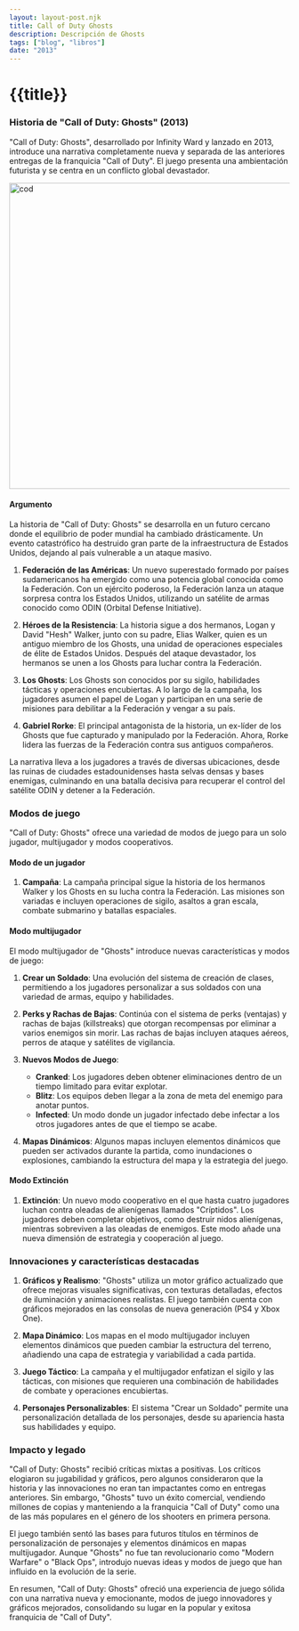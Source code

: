 ```yaml
---
layout: layout-post.njk
title: Call of Duty Ghosts
description: Descripción de Ghosts
tags: ["blog", "libros"]
date: "2013"
---
```


# {{title}}

### Historia de "Call of Duty: Ghosts" (2013)

"Call of Duty: Ghosts", desarrollado por Infinity Ward y lanzado en 2013, introduce una narrativa completamente nueva y separada de las anteriores entregas de la franquicia "Call of Duty". El juego presenta una ambientación futurista y se centra en un conflicto global devastador.

<img src="/img/ghostsi.jpg" alt="cod" width="550" height="auto"/>

#### Argumento

La historia de "Call of Duty: Ghosts" se desarrolla en un futuro cercano donde el equilibrio de poder mundial ha cambiado drásticamente. Un evento catastrófico ha destruido gran parte de la infraestructura de Estados Unidos, dejando al país vulnerable a un ataque masivo.

1. **Federación de las Américas**: Un nuevo superestado formado por países sudamericanos ha emergido como una potencia global conocida como la Federación. Con un ejército poderoso, la Federación lanza un ataque sorpresa contra los Estados Unidos, utilizando un satélite de armas conocido como ODIN (Orbital Defense Initiative).

2. **Héroes de la Resistencia**: La historia sigue a dos hermanos, Logan y David "Hesh" Walker, junto con su padre, Elias Walker, quien es un antiguo miembro de los Ghosts, una unidad de operaciones especiales de élite de Estados Unidos. Después del ataque devastador, los hermanos se unen a los Ghosts para luchar contra la Federación.

3. **Los Ghosts**: Los Ghosts son conocidos por su sigilo, habilidades tácticas y operaciones encubiertas. A lo largo de la campaña, los jugadores asumen el papel de Logan y participan en una serie de misiones para debilitar a la Federación y vengar a su país.

4. **Gabriel Rorke**: El principal antagonista de la historia, un ex-líder de los Ghosts que fue capturado y manipulado por la Federación. Ahora, Rorke lidera las fuerzas de la Federación contra sus antiguos compañeros.

La narrativa lleva a los jugadores a través de diversas ubicaciones, desde las ruinas de ciudades estadounidenses hasta selvas densas y bases enemigas, culminando en una batalla decisiva para recuperar el control del satélite ODIN y detener a la Federación.

### Modos de juego

"Call of Duty: Ghosts" ofrece una variedad de modos de juego para un solo jugador, multijugador y modos cooperativos.

#### Modo de un jugador

1. **Campaña**: La campaña principal sigue la historia de los hermanos Walker y los Ghosts en su lucha contra la Federación. Las misiones son variadas e incluyen operaciones de sigilo, asaltos a gran escala, combate submarino y batallas espaciales.

#### Modo multijugador

El modo multijugador de "Ghosts" introduce nuevas características y modos de juego:

1. **Crear un Soldado**: Una evolución del sistema de creación de clases, permitiendo a los jugadores personalizar a sus soldados con una variedad de armas, equipo y habilidades.

2. **Perks y Rachas de Bajas**: Continúa con el sistema de perks (ventajas) y rachas de bajas (killstreaks) que otorgan recompensas por eliminar a varios enemigos sin morir. Las rachas de bajas incluyen ataques aéreos, perros de ataque y satélites de vigilancia.

3. **Nuevos Modos de Juego**:
   - **Cranked**: Los jugadores deben obtener eliminaciones dentro de un tiempo limitado para evitar explotar.
   - **Blitz**: Los equipos deben llegar a la zona de meta del enemigo para anotar puntos.
   - **Infected**: Un modo donde un jugador infectado debe infectar a los otros jugadores antes de que el tiempo se acabe.

4. **Mapas Dinámicos**: Algunos mapas incluyen elementos dinámicos que pueden ser activados durante la partida, como inundaciones o explosiones, cambiando la estructura del mapa y la estrategia del juego.

#### Modo Extinción

1. **Extinción**: Un nuevo modo cooperativo en el que hasta cuatro jugadores luchan contra oleadas de alienígenas llamados "Críptidos". Los jugadores deben completar objetivos, como destruir nidos alienígenas, mientras sobreviven a las oleadas de enemigos. Este modo añade una nueva dimensión de estrategia y cooperación al juego.

### Innovaciones y características destacadas

1. **Gráficos y Realismo**: "Ghosts" utiliza un motor gráfico actualizado que ofrece mejoras visuales significativas, con texturas detalladas, efectos de iluminación y animaciones realistas. El juego también cuenta con gráficos mejorados en las consolas de nueva generación (PS4 y Xbox One).

2. **Mapa Dinámico**: Los mapas en el modo multijugador incluyen elementos dinámicos que pueden cambiar la estructura del terreno, añadiendo una capa de estrategia y variabilidad a cada partida.

3. **Juego Táctico**: La campaña y el multijugador enfatizan el sigilo y las tácticas, con misiones que requieren una combinación de habilidades de combate y operaciones encubiertas.

4. **Personajes Personalizables**: El sistema "Crear un Soldado" permite una personalización detallada de los personajes, desde su apariencia hasta sus habilidades y equipo.

### Impacto y legado

"Call of Duty: Ghosts" recibió críticas mixtas a positivas. Los críticos elogiaron su jugabilidad y gráficos, pero algunos consideraron que la historia y las innovaciones no eran tan impactantes como en entregas anteriores. Sin embargo, "Ghosts" tuvo un éxito comercial, vendiendo millones de copias y manteniendo a la franquicia "Call of Duty" como una de las más populares en el género de los shooters en primera persona.

El juego también sentó las bases para futuros títulos en términos de personalización de personajes y elementos dinámicos en mapas multijugador. Aunque "Ghosts" no fue tan revolucionario como "Modern Warfare" o "Black Ops", introdujo nuevas ideas y modos de juego que han influido en la evolución de la serie.

En resumen, "Call of Duty: Ghosts" ofreció una experiencia de juego sólida con una narrativa nueva y emocionante, modos de juego innovadores y gráficos mejorados, consolidando su lugar en la popular y exitosa franquicia de "Call of Duty".

